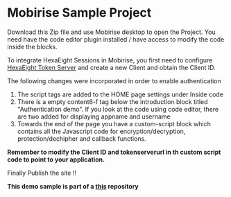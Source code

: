 # Mobirise Sample Project

Download this Zip file and use Mobirise desktop to open the Project. You need have the code editor plugin installed / have access to modify the code inside the blocks. 

To integrate HexaEight Sessions in Mobirise, you first need to configure [HexaEight Token Server](https://github.com/HexaEightTeam/HexaEight-Token-Server) and create a new Client and obtain the Client ID. 

The following changes were incorporated in order to enable authentication

1. The script tags are added to the HOME page settings under Inside <head> code
2. There is a empty content6-f tag below the introduction block titled "Authentication demo". If you look at the code using code editor, there are two <divs> added for displaying appname and username
3.  Towards the end of the page you have a custom-script block which contains all the Javascript code for encryption/decryption, protection/dechipher and callback functions.

**Remember to modify the Client ID and tokenserverurl in th custom script code to point to your application.**

Finally Publish the site !!

**This demo sample is part of a [this](https://github.com/HexaEightTeam/session-js-spa-https) repository**
